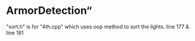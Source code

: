 # ArmorDetection“
"sort.h" is for "4th.cpp" which uses oop method to sort the lights. line 177 & line 191 

